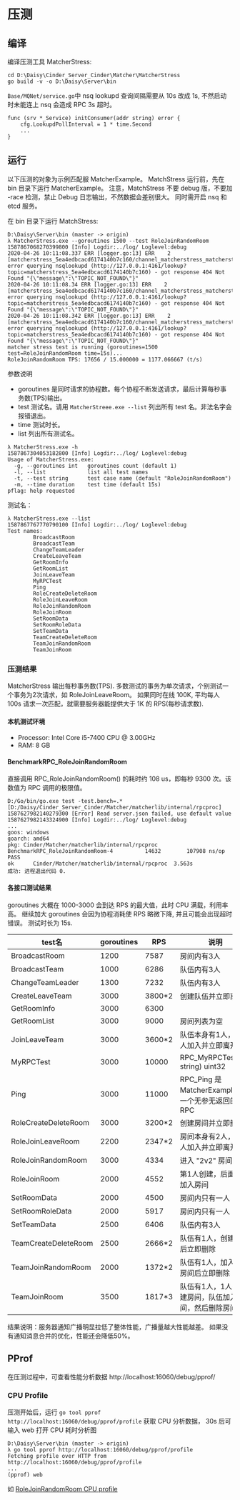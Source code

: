 # 压测

## 编译

编译压测工具 MatcherStress:
```
cd D:\Daisy\Cinder_Server_Cinder\Matcher\MatcherStress
go build -v -o D:\Daisy\Server\bin
```

`Base/MQNet/service.go`中 nsq lookupd 查询间隔需要从 10s 改成 1s, 
不然启动时未能连上 nsq 会造成 RPC 3s 超时。
```
func (srv *_Service) initConsumer(addr string) error {
	cfg.LookupdPollInterval = 1 * time.Second
	...
}
```

## 运行

以下压测的对象为示例匹配服 MatcherExample。
MatchStress 运行前，先在 bin 目录下运行 MatcherExample。
注意，MatchStress 不要 debug 版，不要加 -race 检测，禁止 Debug 日志输出，不然数据会差别很大。
同时需开启 nsq 和 etcd 服务。

在 bin 目录下运行 MatchStress:
```
D:\Daisy\Server\bin (master -> origin)
λ MatcherStress.exe --goroutines 1500 --test RoleJoinRandomRoom
1587867068270399800 [Info] Logdir:../log/ Loglevel:debug
2020-04-26 10:11:08.337 ERR [logger.go:13] ERR    2 [matcherstress_5ea4edbcacd6174140b7c160/channel_matcherstress_matcherstress_5ea4edbcacd6174140b7c160] error querying nsqlookupd (http://127.0.0.1:4161/lookup?topic=matcherstress_5ea4edbcacd6174140b7c160) - got response 404 Not Found "{\"message\":\"TOPIC_NOT_FOUND\"}"
2020-04-26 10:11:08.34 ERR [logger.go:13] ERR    2 [matcherstress_5ea4edbcacd6174140b7c160/channel_matcherstress_matcherstress_5ea4edbcacd6174140b7c160] error querying nsqlookupd (http://127.0.0.1:4161/lookup?topic=matcherstress_5ea4edbcacd6174140b7c160) - got response 404 Not Found "{\"message\":\"TOPIC_NOT_FOUND\"}"
2020-04-26 10:11:08.342 ERR [logger.go:13] ERR    2 [matcherstress_5ea4edbcacd6174140b7c160/channel_matcherstress_matcherstress_5ea4edbcacd6174140b7c160] error querying nsqlookupd (http://127.0.0.1:4161/lookup?topic=matcherstress_5ea4edbcacd6174140b7c160) - got response 404 Not Found "{\"message\":\"TOPIC_NOT_FOUND\"}"
matcher stress test is running (goroutines=1500 test=RoleJoinRandomRoom time=15s)...
RoleJoinRandomRoom TPS: 17656 / 15.000000 = 1177.066667 (t/s)
```

参数说明
* goroutines 是同时请求的协程数。每个协程不断发送请求，最后计算每秒事务数(TPS)输出。
* test 测试名。请用 `MatcherStreee.exe --list` 列出所有 test 名。非法名字会报错退出。
* time 测试时长。
* list 列出所有测试名。

```
λ MatcherStress.exe -h
1587867304053182800 [Info] Logdir:../log/ Loglevel:debug
Usage of MatcherStress.exe:
  -g, --goroutines int   goroutines count (default 1)
  -l, --list             list all test names
  -t, --test string      test case name (default "RoleJoinRandomRoom")
  -m, --time duration    test time (default 15s)
pflag: help requested
```

测试名：
```
λ MatcherStress.exe --list
1587867767770790100 [Info] Logdir:../log/ Loglevel:debug
Test names:
        BroadcastRoom
        BroadcastTeam
        ChangeTeamLeader
        CreateLeaveTeam
        GetRoomInfo
        GetRoomList
        JoinLeaveTeam
        MyRPCTest
        Ping
        RoleCreateDeleteRoom
        RoleJoinLeaveRoom
        RoleJoinRandomRoom
        RoleJoinRoom
        SetRoomData
        SetRoomRoleData
        SetTeamData
        TeamCreateDeleteRoom
        TeamJoinRandomRoom
        TeamJoinRoom
```

### 压测结果

MatcherStress 输出每秒事务数(TPS). 
多数测试的事务为单次请求，个别测试一个事务为2次请求，如 RoleJoinLeaveRoom。
如果同时在线 100K, 平均每人 100s 请求一次匹配，就需要服务器能提供大于 1K 的 RPS(每秒请求数).

#### 本机测试环境
* Processor: Intel Core i5-7400 CPU @ 3.00GHz
* RAM: 8 GB

#### BenchmarkRPC_RoleJoinRandomRoom

直接调用 RPC_RoleJoinRandomRoom() 的耗时约 108 us，即每秒 9300 次。该数值为 RPC 调用的极限值。
```
D:/Go/bin/go.exe test -test.bench=.* [D:/Daisy/Cinder_Server_Cinder/Matcher/matcherlib/internal/rpcproc]
1587627982140279300 [Error] Read server.json failed, use default value
1587627982143324900 [Info] Logdir:../log/ Loglevel:debug
...
goos: windows
goarch: amd64
pkg: Cinder/Matcher/matcherlib/internal/rpcproc
BenchmarkRPC_RoleJoinRandomRoom-4   	   14632	    107908 ns/op
PASS
ok  	Cinder/Matcher/matcherlib/internal/rpcproc	3.563s
成功: 进程退出代码 0.
```

#### 各接口测试结果

goroutines 大概在 1000-3000 会到达 RPS 的最大值，此时 CPU 满载，利用率高。
继续加大 goroutines 会因为协程消耗使 RPS 略微下降, 并且可能会出现超时错误。
测试时长为 15s.

test名					|goroutines |RPS 	|说明
------------------------|-----------|-------|------------------------------------------------------------------
BroadcastRoom			|1200		|7587	|房间内有3人
BroadcastTeam           |1000       |6286   |队伍内有3人
ChangeTeamLeader        |1300       |7232   |队伍内有3人
CreateLeaveTeam         |3000       |3800*2 |创建队伍并立即离开
GetRoomInfo             |3000       |6300   |
GetRoomList             |3000       |9000   |房间列表为空
JoinLeaveTeam           |3000       |3600*2 |队伍本身有1人，另一人加入并立即离开
MyRPCTest               |3000       |10000  |RPC_MyRPCTest(arg string) uint32
Ping                    |3000       |11000  |RPC_Ping 是 MatcherExample 的一个无参无返回的 RPC
RoleCreateDeleteRoom    |3000       |3200*2 |创建房间并立即删除
RoleJoinLeaveRoom       |2200       |2347*2 |房间本身有2人，第3人加入并立即离开
RoleJoinRandomRoom      |3000       |4334   |进入 "2v2" 房间
RoleJoinRoom            |2000       |4552   |第1人创建，后面3人加入房间
SetRoomData             |2000       |4500   |房间内只有一人
SetRoomRoleData         |2000       |5917   |房间内只有一人
SetTeamData             |2500       |6406   |队伍内有3人
TeamCreateDeleteRoom    |2500       |2666*2 |队伍有1人，创建房间后立即删除
TeamJoinRandomRoom      |2000       |1372*2 |队伍有1人，加入随机房间后立即删除
TeamJoinRoom            |3500       |1817*3 |队伍有1人，1人先创建房间，队伍加入房间，然后删除房间

结果说明：服务器通知广播明显拉低了整体性能，广播量越大性能越差。
如果没有通知消息合并的优化，性能还会降低50%。

## PProf

在压测过程中，可查看性能分析数据 http://localhost:16060/debug/pprof/

### CPU Profile

压测开始后，运行 `go tool pprof http://localhost:16060/debug/pprof/profile` 获取 CPU 分析数据，
30s 后可输入 web 打开 CPU 耗时分析图
```
D:\Daisy\Server\bin (master -> origin)
λ go tool pprof http://localhost:16060/debug/pprof/profile
Fetching profile over HTTP from http://localhost:16060/debug/pprof/profile
...
(pprof) web
```

如 [RoleJoinRandomRoom CPU profile](pprof_RoleJoinRandomRoom.svg)
